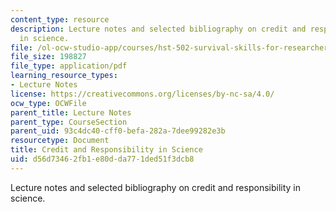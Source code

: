 ```yaml
---
content_type: resource
description: Lecture notes and selected bibliography on credit and responsibility
  in science.
file: /ol-ocw-studio-app/courses/hst-502-survival-skills-for-researchers-the-responsible-conduct-of-research-spring-2003/d56d73462fb1e80dda771ded51f3dcb8_5creditand.pdf
file_size: 198827
file_type: application/pdf
learning_resource_types:
- Lecture Notes
license: https://creativecommons.org/licenses/by-nc-sa/4.0/
ocw_type: OCWFile
parent_title: Lecture Notes
parent_type: CourseSection
parent_uid: 93c4dc40-cff0-befa-282a-7dee99282e3b
resourcetype: Document
title: Credit and Responsibility in Science
uid: d56d7346-2fb1-e80d-da77-1ded51f3dcb8
---
```

Lecture notes and selected bibliography on credit and responsibility in science.
